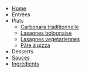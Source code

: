 <!-- docs/_sidebar.md -->
- [Home](/)
- Entrées
- Plats 
  - [Carbonara traditionnelle](/Recettes/Carbonara-traditionnelle.md)
  - [Lasagnes bolognaise](/Recettes/Lasagnes-bolognaise.md)
  - [Lasagnes vegetariennes](/Recettes/Lasagnes-vegetariennes.md)
  - [Pâte à pizza](/Recettes/Pate-a-pizza.md)
- Desserts
- [Sauces](/Recettes/Sauces/)
- [Ingrédients](/Recettes/Ingredients/)
